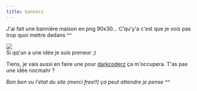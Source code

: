 ```yaml
---
title: bannerz
---
```


J'ai fait une bannière maison en png 90x30... C'qu'y'a c'est que je vois pas
trop quoi mettre dedans ^^

![](http://static.cyprio.net/wtf/old_pics/ozbanner.png)  
Si qq'un a une idée je suis preneur ;)

Tiens, je vais aussi en faire une pour [darkcoderz](http://darkcoderz.free.fr)
ça m'occupera. T'as pas une idée nocmahr ?

_Bon ben vu l'état du site (merci free!!) ça peut attendre je pense ^^_

